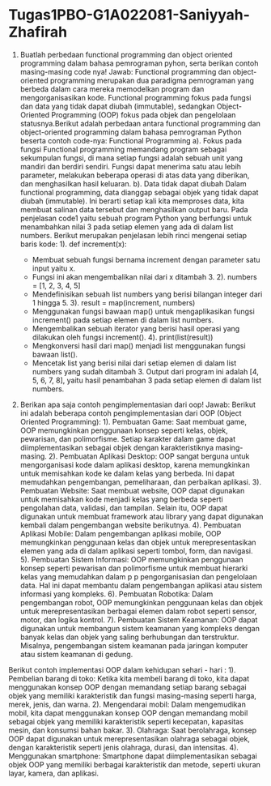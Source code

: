 # Tugas1PBO-G1A022081-Saniyyah-Zhafirah

1. Buatlah perbedaan functional programming dan object oriented programming dalam bahasa pemrograman pyhon, serta berikan contoh masing-masing code nya!
  Jawab:
  Functional programming dan object-oriented programming merupakan dua paradigma pemrograman yang berbeda dalam cara mereka memodelkan program dan mengorganisasikan   kode. Functional programming fokus pada fungsi dan data yang tidak dapat diubah (immutable), sedangkan Object-Oriented Programming (OOP) fokus pada objek dan         pengelolaan statusnya.Berikut adalah perbedaan antara functional programming dan object-oriented programming dalam bahasa pemrograman Python beserta contoh 
  code-nya:
  Functional Programming
  a). Fokus pada fungsi
      Functional programming memandang program sebagai sekumpulan fungsi, di mana setiap fungsi adalah sebuah unit yang mandiri dan berdiri sendiri. Fungsi dapat           menerima satu atau lebih parameter, melakukan beberapa operasi di atas data yang diberikan, dan menghasilkan hasil keluaran.
  b). Data tidak dapat diubah
      Dalam functional programming, data dianggap sebagai objek yang tidak dapat diubah (immutable). Ini berarti setiap kali kita memproses data, kita membuat             salinan data tersebut dan menghasilkan output baru.
  Pada penjelasan code1 yaitu sebuah program Python yang berfungsi untuk menambahkan nilai 3 pada setiap elemen yang ada di dalam list numbers. Berikut merupakan       penjelasan lebih rinci mengenai setiap baris kode:
  1). def increment(x):
     - Membuat sebuah fungsi bernama increment dengan parameter satu input yaitu x.
     - Fungsi ini akan mengembalikan nilai dari x ditambah 3.
  2). numbers = [1, 2, 3, 4, 5]
     - Mendefinisikan sebuah list numbers yang berisi bilangan integer dari 1 hingga 5.
  3). result = map(increment, numbers)
     - Menggunakan fungsi bawaan map() untuk mengaplikasikan fungsi increment() pada setiap elemen di dalam list numbers.
     - Mengembalikan sebuah iterator yang berisi hasil operasi yang dilakukan oleh fungsi increment().
  4). print(list(result))
     - Mengkonversi hasil dari map() menjadi list menggunakan fungsi bawaan list().
     - Mencetak list yang berisi nilai dari setiap elemen di dalam list numbers yang sudah ditambah 3.
Output dari program ini adalah [4, 5, 6, 7, 8], yaitu hasil penambahan 3 pada setiap elemen di dalam list numbers.

2. Berikan apa saja contoh pengimplementasian dari oop!
   Jawab:
   Berikut ini adalah beberapa contoh pengimplementasian dari OOP (Object Oriented Programming):
   1). Pembuatan Game: Saat membuat game, OOP memungkinkan penggunaan konsep seperti kelas, objek, pewarisan, dan polimorfisme. Setiap karakter dalam game dapat            diimplementasikan sebagai objek dengan karakteristiknya masing-masing.
   2). Pembuatan Aplikasi Desktop: OOP sangat berguna untuk mengorganisasi kode dalam aplikasi desktop, karena memungkinkan untuk memisahkan kode ke dalam kelas yang        berbeda. Ini dapat memudahkan pengembangan, pemeliharaan, dan perbaikan aplikasi.
   3). Pembuatan Website: Saat membuat website, OOP dapat digunakan untuk memisahkan kode menjadi kelas yang berbeda seperti pengolahan data, validasi, dan tampilan.        Selain itu, OOP dapat digunakan untuk membuat framework atau library yang dapat digunakan kembali dalam pengembangan website berikutnya.
   4). Pembuatan Aplikasi Mobile: Dalam pengembangan aplikasi mobile, OOP memungkinkan penggunaan kelas dan objek untuk merepresentasikan elemen yang ada di dalam          aplikasi seperti tombol, form, dan navigasi.
   5). Pembuatan Sistem Informasi: OOP memungkinkan penggunaan konsep seperti pewarisan dan polimorfisme untuk membuat hierarki kelas yang memudahkan dalam       p p        pengorganisasian dan pengelolaan data. Hal ini dapat membantu dalam pengembangan aplikasi atau sistem informasi yang kompleks.
   6). Pembuatan Robotika: Dalam pengembangan robot, OOP memungkinkan penggunaan kelas dan objek untuk merepresentasikan berbagai elemen dalam robot seperti sensor,        motor, dan logika kontrol.
   7). Pembuatan Sistem Keamanan: OOP dapat digunakan untuk membangun sistem keamanan yang kompleks dengan banyak kelas dan objek yang saling berhubungan dan                terstruktur. Misalnya, pengembangan sistem keamanan pada jaringan komputer atau sistem keamanan di gedung. 


 Berikut contoh implementasi OOP dalam kehidupan sehari - hari :
 1). Pembelian barang di toko: Ketika kita membeli barang di toko, kita dapat menggunakan konsep OOP dengan memandang setiap barang sebagai objek yang memiliki            karakteristik dan fungsi masing-masing seperti harga, merek, jenis, dan warna.
 2). Mengendarai mobil: Dalam mengemudikan mobil, kita dapat menggunakan konsep OOP dengan memandang mobil sebagai objek yang memiliki karakteristik seperti              kecepatan, kapasitas mesin, dan konsumsi bahan bakar.
 3). Olahraga: Saat berolahraga, konsep OOP dapat digunakan untuk merepresentasikan olahraga sebagai objek, dengan karakteristik seperti jenis olahraga, durasi, dan      intensitas.
 4). Menggunakan smartphone: Smartphone dapat diimplementasikan sebagai objek OOP yang memiliki berbagai karakteristik dan metode, seperti ukuran layar, kamera, dan aplikasi.
